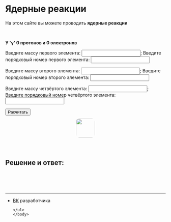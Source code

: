 
<html>
	<head>
		<title>Ядерные реакции</title>
		<meta charset="utf-8">	
		<link rel="stylesheet" href="main.css"/>
		<link rel="preconnect" href="https://fonts.googleapis.com">
		<link rel="preconnect" href="https://fonts.gstatic.com" crossorigin>
		<link href="https://fonts.googleapis.com/css2?family=Comfortaa&display=swap" rel="stylesheet">
		<link rel="shortcut icon" href="https://w7.pngwing.com/pngs/165/985/png-transparent-atomic-theory-carbon-atomic-mass-chemical-element-atom-symmetry-chemistry-subatomic-particle.png"/>
	</head>
	<body>
		<h1 class="title">Ядерные реакции</h1>
	<p class="title">На этом сайте вы можете проводить <b>ядерные реакции</b></p>
	<br>
	<p class="text"><b>У 'γ' 0 протонов и 0 электронов </b>	</p>
 <p class="text">Введите массу первого элемента: <input type="number" class="a1">; Введите порядковый номер первого элемента:  <input type="number" class="a2"></p>
 <p class="text">Введите массу второго элемента: <input type="number" class="b1">; Введите порядковый номер второго элемента:  <input type="number" class="b2"></p>
 <p class="text">Введите массу четвёртого элемента: <input type="number" class="c1">; Введите порядковый номер четвёртого элемента:  <input type="number" class="c2"></p>
 <button class="btn1">Расчитать</button>
 <img src="https://i.imgur.com/v14hRgv.png" style="height: 60px;margin: 10px auto 20px;display: block; border-radius: 10px;">
 <br>
 <h2 class="title">Решение и ответ:</h2>
 <div class="text">
 <div class="out1"></div>
 <br>
 <div class="out2"></div>
 <br>
 <div class="out3"></div>
 </div>
 <br>
<script src="p3.js"></script>
	<hr>
	<ul>
		<li class="vk"><a href="https://vk.com/whoamin">ВК</a> разработчика</li>

	</ul>  
	</body>
</html>
